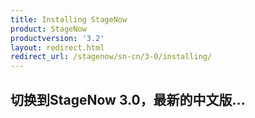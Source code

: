 ```yaml
---
title: Installing StageNow
product: StageNow
productversion: '3.2'
layout: redirect.html
redirect_url: /stagenow/sn-cn/3-0/installing/
---
```


## 切换到StageNow 3.0，最新的中文版...
